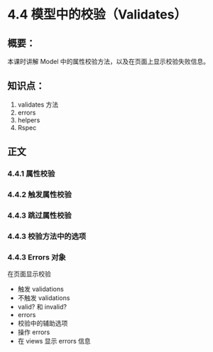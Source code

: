 # 4.4 模型中的校验（Validates）

## 概要：

本课时讲解 Model 中的属性校验方法，以及在页面上显示校验失败信息。

## 知识点：

1. validates 方法
2. errors
3. helpers
4. Rspec

## 正文

### 4.4.1 属性校验

### 4.4.2 触发属性校验

### 4.4.3 跳过属性校验

### 4.4.3 校验方法中的选项

### 4.4.3 Errors 对象


在页面显示校验






   * 触发 validations
   * 不触发 validations
   * valid? 和 invalid?
   * errors
   * 校验中的辅助选项
   * 操作 errors
   * 在 views 显示 errors 信息

